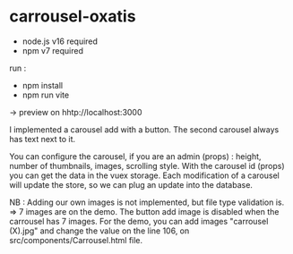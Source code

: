# carrousel-oxatis

- node.js v16 required
- npm v7 required


run :
- npm install
- npm run vite

-> preview on hhtp://localhost:3000

I implemented a carousel add with a button.
The second carousel always has text next to it.

You can configure the carousel, if you are an admin (props) : height, number of thumbnails, images, scrolling style.
With the carousel id (props) you can get the data in the vuex storage.
Each modification of a carousel will update the store, so we can plug an update into the database.

NB : Adding our own images is not implemented, but file type validation is.
  => 7 images are on the demo. The button add image is disabled when the carrousel has 7 images.
  For the demo, you can add images "carrousel (X).jpg" and change the value on the line 106, on src/components/Carrousel.html file.
